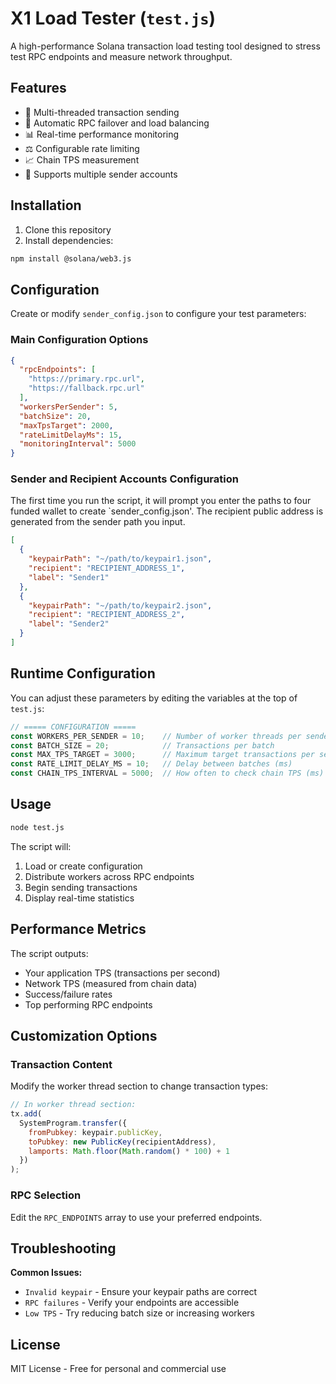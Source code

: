 # X1 Load Tester (`test.js`)

A high-performance Solana transaction load testing tool designed to stress test RPC endpoints and measure network throughput.

## Features

- 🚀 Multi-threaded transaction sending
- 🔀 Automatic RPC failover and load balancing
- 📊 Real-time performance monitoring
- ⚖️ Configurable rate limiting
- 📈 Chain TPS measurement
- 🔑 Supports multiple sender accounts

## Installation

1. Clone this repository
2. Install dependencies:
```bash
npm install @solana/web3.js
```

## Configuration

Create or modify `sender_config.json` to configure your test parameters:

### Main Configuration Options

```json
{
  "rpcEndpoints": [
    "https://primary.rpc.url",
    "https://fallback.rpc.url"
  ],
  "workersPerSender": 5,
  "batchSize": 20,
  "maxTpsTarget": 2000,
  "rateLimitDelayMs": 15,
  "monitoringInterval": 5000
}
```

### Sender and Recipient Accounts Configuration

The first time you run the script, it will prompt you enter the paths to four funded wallet to create `sender_config.json'. The recipient public address is generated from the sender path you input.

```json
[
  {
    "keypairPath": "~/path/to/keypair1.json",
    "recipient": "RECIPIENT_ADDRESS_1",
    "label": "Sender1"
  },
  {
    "keypairPath": "~/path/to/keypair2.json",
    "recipient": "RECIPIENT_ADDRESS_2",
    "label": "Sender2"
  }
]
```

## Runtime Configuration

You can adjust these parameters by editing the variables at the top of `test.js`:

```javascript
// ===== CONFIGURATION =====
const WORKERS_PER_SENDER = 10;    // Number of worker threads per sender
const BATCH_SIZE = 20;            // Transactions per batch
const MAX_TPS_TARGET = 3000;      // Maximum target transactions per second
const RATE_LIMIT_DELAY_MS = 10;   // Delay between batches (ms)
const CHAIN_TPS_INTERVAL = 5000;  // How often to check chain TPS (ms)
```

## Usage

```bash
node test.js
```

The script will:
1. Load or create configuration
2. Distribute workers across RPC endpoints
3. Begin sending transactions
4. Display real-time statistics

## Performance Metrics

The script outputs:
- Your application TPS (transactions per second)
- Network TPS (measured from chain data)
- Success/failure rates
- Top performing RPC endpoints

## Customization Options

### Transaction Content
Modify the worker thread section to change transaction types:
```javascript
// In worker thread section:
tx.add(
  SystemProgram.transfer({
    fromPubkey: keypair.publicKey,
    toPubkey: new PublicKey(recipientAddress),
    lamports: Math.floor(Math.random() * 100) + 1
  })
);
```

### RPC Selection
Edit the `RPC_ENDPOINTS` array to use your preferred endpoints.

## Troubleshooting

**Common Issues:**
- `Invalid keypair` - Ensure your keypair paths are correct
- `RPC failures` - Verify your endpoints are accessible
- `Low TPS` - Try reducing batch size or increasing workers

## License

MIT License - Free for personal and commercial use
